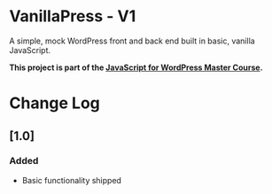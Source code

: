 # VanillaPress - V1

A simple, mock WordPress front and back end built in basic, vanilla JavaScript.

**This project is part of the [JavaScript for WordPress Master Course](http://javascriptforwp.com).**

# Change Log

## [1.0]
### Added
- Basic functionality shipped
